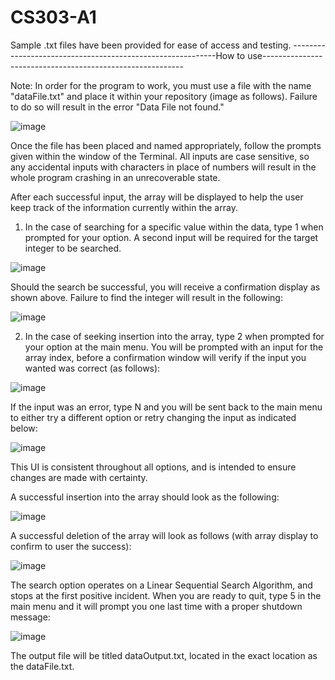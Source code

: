 # CS303-A1

Sample .txt files have been provided for ease of access and testing.
-----------------------------------------------------------How to use----------------------------------------------------------

Note: In order for the program to work, you must use a file with the name "dataFile.txt" and place it within your repository (image as follows). Failure to do so will result in the error "Data File not found." 

![image](https://user-images.githubusercontent.com/24641567/235332998-0320bb0e-b9a5-43ee-a12e-b3b6b0ae5ce3.png)

Once the file has been placed and named appropriately, follow the prompts given within the window of the Terminal.
All inputs are case sensitive, so any accidental inputs with characters in place of numbers will result in the whole program crashing in an unrecoverable state.

After each successful input, the array will be displayed to help the user keep track of the information currently within the array.

1. In the case of searching for a specific value within the data, type 1 when prompted for your option. A second input will be required for the target integer to be searched.

![image](https://user-images.githubusercontent.com/24641567/235333188-a41ce298-625c-4da7-8c46-6ebc508127a8.png)

Should the search be successful, you will receive a confirmation display as shown above. Failure to find the integer will result in the following:

![image](https://user-images.githubusercontent.com/24641567/235333218-022adf1a-e29f-4c7c-b45a-736d9d5b5696.png)

2. In the case of seeking insertion into the array, type 2 when prompted for your option at the main menu. You will be prompted with an input for the array index, before a confirmation window will verify if the input you wanted was correct (as follows):

![image](https://user-images.githubusercontent.com/24641567/235333274-2d9ee2c4-be2c-4874-93a9-813ed87523cf.png)

If the input was an error, type N and you will be sent back to the main menu to either try a different option or retry changing the input as indicated below:

![image](https://user-images.githubusercontent.com/24641567/235334260-242306ab-b340-4d3f-a592-973481230a9a.png)

This UI is consistent throughout all options, and is intended to ensure changes are made with certainty.

A successful insertion into the array should look as the following:

![image](https://user-images.githubusercontent.com/24641567/235334363-2bdec31b-31ef-4c71-b0fb-3d536bf76f50.png)

A successful deletion of the array will look as follows (with array display to confirm to user the success):

![image](https://user-images.githubusercontent.com/24641567/235334396-780cd6ab-a5e7-4670-8f4f-4eb495c34689.png)

The search option operates on a Linear Sequential Search Algorithm, and stops at the first positive incident.
When you are ready to quit, type 5 in the main menu and it will prompt you one last time with a proper shutdown message:

![image](https://user-images.githubusercontent.com/24641567/235334703-d6a5b756-3a2e-4e2d-8b09-a032aa73dc52.png)

The output file will be titled dataOutput.txt, located in the exact location as the dataFile.txt.
